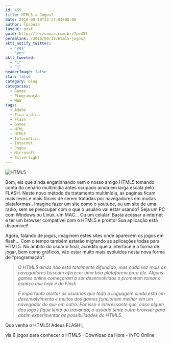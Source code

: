 ```yaml
---
id: 455
title: HTML5 = Jogos?
date: 2010-09-18T22:27:04+00:00
author: lpsouza
layout: post
guid: http://luizsouza.com.br/?p=455
permalink: /2010/09/18/html5-jogos/
aktt_notify_twitter:
  - 'yes'
  - 'yes'
aktt_tweeted:
  - "1"
  - "1"
headerImage: false
star: false
category: blog
categories:
  - Games
  - Programação
  - WWW
tags:
  - Adobe
  - Fica a dica
  - Flash
  - Games
  - HTML
  - HTML5
  - Informática
  - Internet
  - Jogos
  - Microsoft
  - Silverlight
---
```

![HTML5](https://luizsouza.com.br/wp-content/upload/2010/09/Justinsomnia1.jpg)

Bom, eis que ainda engatinhando vem o nosso amigo HTML5 tomando conta do cenário multimídia antes ocupado ainda em larga escala pelo FLASH. Neste novo método de tratamento multimídia, as paginas ficam mais leves e mais fáceis de serem tratadas por navegadores em muitas plataformas.. Imagine fazer um site como o youtube, ou um site de uma radio, sem se preocupar com o que o usuário vai estar usando? Seja um PC com Windows ou Linux, um MAC... Ou um celular! Basta acessar a internet e ter um browser compatível com o HTML5 e pronto! Sua aplicação está disponível!

Agora, falando de jogos, imaginem estes sites onde aparecem os jogos em flash... Com o tempo também estarão migrando as aplicações todas para HTML5. No âmbito do usuário final, acredito que a interface e a forma de jogar, bem como gráficos, vão estar muito mais evoluídos nesta nova forma de "programação".

> _O HTML5 ainda não está totalmente difundido, mas cada vez mais os navegadores buscam oferecer uma boa plataforma para ele. Alguns games online começaram a ser desenvolvidos e prometem tomar o espaço que hoje é do Flash._
>
> _É importante alertar os usuários que toda a linguagem ainda está em desenvolvimento e muitos dos games funcionam melhor em um navegador do que em outro. Por isso é interessante que, caso algum dos jogos fique lento ou travando, o usuário tente outro browser para assim experimentar as possibilidades do HTML5._

Que venha o HTML5! Adeus FLASH!_

via 6 jogos para conhecer o HTML5 - Download da Hora - INFO Online
